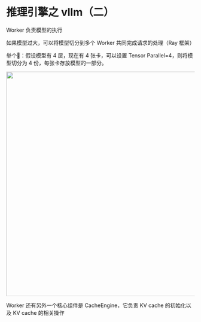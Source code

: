 # 推理引擎之 vllm（二）
Worker 负责模型的执行

如果模型过大，可以将模型切分到多个 Worker 共同完成请求的处理（Ray 框架）

举个🌰：假设模型有 4 层，现在有 4 张卡，可以设置 Tensor Parallel=4，则将模型切分为 4 份，每张卡存放模型的一部分。

<div style="text-align: center"><img src="https://pic2.zhimg.com/v2-a996b992fc6a363f69b2af4c4b87fcb1_1440w.jpg" width="600px" style="display: inline;"/></div>

Worker 还有另外一个核心组件是 CacheEngine，它负责 KV cache 的初始化以及 KV cache 的相关操作